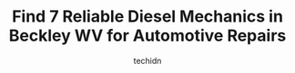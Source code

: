 ---
layout: ampstory
image: https://images.unsplash.com/photo-1503376780353-7e6692767b70?ixlib=rb-4.0.3&ixid=MnwxMjA3fDB8MHxwaG90by1wYWdlfHx8fGVufDB8fHx8&auto=format&fit=crop&w=640&h=853&q=80
author: techidn
featured: false
description: Looking for reliable and skilled Diesel Mechanic in Beckley WV, USA? Your search ends here with the 7 best Diesel Mechanic in town. With their expertise and commitment to delivering exceptio
title: Find 7 Reliable Diesel Mechanics in Beckley WV for Automotive Repairs
cover:
   title: Find 7 Reliable Diesel Mechanics in Beckley WV for Automotive Repairs
   subtitle: Rickpate
   background: https://images.unsplash.com/photo-1503376780353-7e6692767b70?ixlib=rb-4.0.3&ixid=MnwxMjA3fDB8MHxwaG90by1wYWdlfHx8fGVufDB8fHx8&auto=format&fit=crop&w=640&h=853&q=80

pages: 
 - layout: thirds
   top: <h1>#1 Laxtons Auto Repair & Wrecker Service</h1>
   bottom: "<p>My truck broke down today in West Virginia area probably 30 minutes from their shop. Im a owner of a carrier company and they tow my truck and trailer and have my busine</p>"
   background: https://www.knot35.com/toplist/wp-content/uploads/2023/06/best-diesel-mechanic-1-in-beckley-wv-1685836973.jpeg
   backgroundblur: true
 - layout: thirds
   top: <h1>#2 Baileys Auto Repair</h1>
   bottom: "<p>315 Market Rd, Beckley, WV 25801, United States</p>"
   background: https://www.knot35.com/toplist/wp-content/uploads/2023/06/best-diesel-mechanic-2-in-beckley-wv-1685836973.jpeg
   cta:
      link: https://www.knot35.com/toplist/find-7-reliable-diesel-mechanics-in-beckley-wv-for-automotive-repairs/
      text: Find 7 Reliable Diesel Mechanics in Beckley WV for Automotive Repairs
 - layout: thirds
   top: <h1>#3 Discount Diesel</h1>
   bottom: "<p>363 Airport Rd, Beaver, WV 25813, United States</p>"
   background: https://www.knot35.com/toplist/wp-content/uploads/2023/06/best-diesel-mechanic-3-in-beckley-wv-1685836974.jpeg
   cta:
      link: https://www.knot35.com/toplist/find-7-reliable-diesel-mechanics-in-beckley-wv-for-automotive-repairs/
      text: Find 7 Reliable Diesel Mechanics in Beckley WV for Automotive Repairs
 - layout: thirds
   top: <h1>#4 Creager Tire & Services Center Inc.</h1>
   bottom: "<p>402 2nd St, Beckley, WV 25801, United States</p>"
   background: https://images.unsplash.com/photo-1540457036297-448b6b99e91c?ixlib=rb-4.0.3&ixid=MnwxMjA3fDB8MHxwaG90by1wYWdlfHx8fGVufDB8fHx8&auto=format&fit=crop&w=640&h=853&q=80
   cta:
      link: https://www.knot35.com/toplist/find-7-reliable-diesel-mechanics-in-beckley-wv-for-automotive-repairs/
      text: Find 7 Reliable Diesel Mechanics in Beckley WV for Automotive Repairs
 - layout: thirds
   top: <h1>#5 All His Auto Care</h1>
   bottom: "<p>509 2nd St, Beckley, WV 25801, United States</p>"
   background: https://images.unsplash.com/photo-1567360425618-1594206637d2?ixlib=rb-4.0.3&ixid=MnwxMjA3fDB8MHxwaG90by1wYWdlfHx8fGVufDB8fHx8&auto=format&fit=crop&w=640&h=853&q=80
   cta:
      link: https://www.knot35.com/toplist/find-7-reliable-diesel-mechanics-in-beckley-wv-for-automotive-repairs/
      text: Find 7 Reliable Diesel Mechanics in Beckley WV for Automotive Repairs
 - layout: thirds
   top: <h1>#6 Matheny Motors</h1>
   bottom: "<p>322 Dry Hill Rd, Beckley, WV 25801, United States</p>"
   background: https://images.unsplash.com/photo-1599422314077-f4dfdaa4cd09?ixlib=rb-4.0.3&ixid=MnwxMjA3fDB8MHxwaG90by1wYWdlfHx8fGVufDB8fHx8&auto=format&fit=crop&w=640&h=853&q=80
   cta:
      link: https://www.knot35.com/toplist/find-7-reliable-diesel-mechanics-in-beckley-wv-for-automotive-repairs/
      text: Find 7 Reliable Diesel Mechanics in Beckley WV for Automotive Repairs
 - layout: thirds
   top: <h1>#7 T&S Diesel & Automotive LLC</h1>
   bottom: "<p>Plaza, Beckley, WV 25801, United States</p>"
   background: https://images.unsplash.com/photo-1620421680010-0766ff230392?ixlib=rb-4.0.3&ixid=MnwxMjA3fDB8MHxwaG90by1wYWdlfHx8fGVufDB8fHx8&auto=format&fit=crop&w=640&h=853&q=80
   cta:
      link: https://www.knot35.com/toplist/find-7-reliable-diesel-mechanics-in-beckley-wv-for-automotive-repairs/
      text: Find 7 Reliable Diesel Mechanics in Beckley WV for Automotive Repairs
 - layout: thirds
   middle: Continue reading...
   background: https://images.unsplash.com/photo-1557672172-298e090bd0f1?ixlib=rb-4.0.3&ixid=MnwxMjA3fDB8MHxwaG90by1wYWdlfHx8fGVufDB8fHx8&auto=format&fit=crop&w=640&h=853&q=80
   cta:
      link: https://www.knot35.com/toplist/find-7-reliable-diesel-mechanics-in-beckley-wv-for-automotive-repairs/
      text: Find 7 Reliable Diesel Mechanics in Beckley WV for Automotive Repairs
      
---